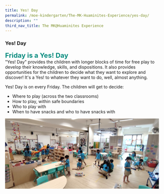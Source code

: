 ```yaml
---
title: Yes! Day
permalink: /moe-kindergarten/The-MK-Huaminites-Experience/yes-day/
description: ""
third_nav_title: The MK@Huaminites Experience
---
```

### **Yes! Day**

<b style="color:#038C7F; font-size:22px;">Friday is a Yes! Day</b><br>
"Yes! Day" provides the children with longer blocks of time for free play to develop their knowledge, skills, and dispositions. It also provides opportunities for the children to decide what they want to explore and discover! It's a Yes! to whatever they want to do, well, almost anything.

Yes! Day is on every Friday. The children will get to decide:
* Where to play (across the two classrooms)
* How to play, within safe boundaries
* Who to play with
* When to have snacks and who to have snacks with

![](/images/Yes%20Day%2001.jpg)